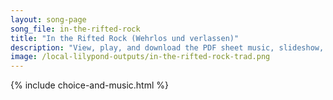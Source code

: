 ```yaml
---
layout: song-page
song_file: in-the-rifted-rock
title: "In the Rifted Rock (Wehrlos und verlassen)"
description: "View, play, and download the PDF sheet music, slideshow, and audio. Lyrics: In the rifted Rock I'm resting, safely sheltered, I abide. There no foes nor storms assail me, while within the cleft I hide.    Now I'm resting, swee... english german christian 4part chords"
image: /local-lilypond-outputs/in-the-rifted-rock-trad.png
---
```


{% include choice-and-music.html %}